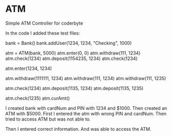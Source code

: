 # ATM
Simple ATM Controller for coderbyte

In the code I added these test files:

bank = Bank()
bank.addUser(1234, 1234, "Checking", 1000)

atm = ATM(bank, 5000)
atm.enter(0, 0)
atm.withdraw(111, 1234)
atm.check(1234)
atm.deposit(1154235, 1234)
atm.check(1234)

atm.enter(1234, 1234)

atm.withdraw(1111111, 1234)
atm.withdraw(111, 1234)
atm.withdraw(111, 1235)

atm.check(1234)
atm.deposit(1135, 1234)
atm.deposit(1135, 1235)

atm.check(1235)
atm.curAmt()

I created bank with cardNum and PIN with 1234 and $1000.
Then created an ATM with $5000.
First I entered the atm with wrong PIN and cardNum.
Then tried to access ATM but was not able to.

Then I entered correct information.
And was able to access the ATM.
